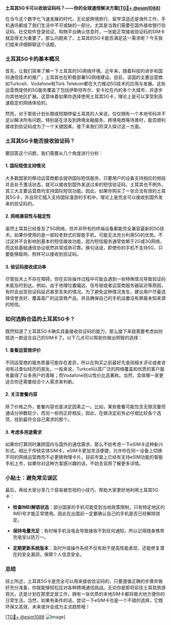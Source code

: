 **土耳其5G卡可以收验证码吗？——你的全球通信解决方案[[TG💪+ @esim1088](https://t.me/s/esim1088)]**

在当今这个数字化飞速发展的时代，无论是跨境旅行、留学深造还是海外工作，手机通讯都成了我们生活中不可或缺的一部分。尤其是当我们需要在国外接收银行验证码、社交软件登录验证、购物平台确认信息时，一张能正常接收验证码的SIM卡就显得尤为重要了。那么问题来了，土耳其的5G卡能否满足这一需求呢？今天我们就来详细聊聊这个话题。

### 土耳其5G卡的基本概况

首先，让我们简单了解一下土耳其的5G网络环境。近年来，随着科技的进步和国际通信技术的推广，土耳其也在积极部署5G网络建设。目前，该国的主要运营商如Turkcell、Vodafone和Türk Telekom都在大力推动5G技术的应用与发展。这些运营商提供的5G服务覆盖了包括伊斯坦布尔、安卡拉在内的多个大城市，并逐步向其他地区扩展。这意味着如果你选择使用土耳其5G卡，理论上是可以享受到高速稳定的网络体验的。

然而，对于那些计划长期或短期停留土耳其的人来说，仅仅拥有一个本地号码并不足以解决所有问题。特别是在涉及到跨境金融服务、跨境电商等场景时，能否顺利接收到验证码成为了一个关键因素。接下来我们将深入探讨这一方面。

### 土耳其5G卡能否接收验证码？

要回答这个问题，我们需要从几个角度进行分析：

#### 1. 国际短信支持情况
大多数国家的移动运营商都会提供国际短信服务，只要用户的设备支持相应的频段并且处于激活状态，就可以接收到国外发送过来的短信验证码。土耳其也不例外，其三大主要运营商均支持国际短信功能。因此，如果你购买了一张合法有效的土耳其5G卡，并且将它插入支持国际漫游的手机中，理论上是完全可以接收到国外发来的验证码的。

#### 2. 网络兼容性与稳定性
虽然土耳其已经普及了5G网络，但并非所有的终端设备都能完全兼容最新的5G技术。如果你使用的是一部较老款式的智能手机，可能无法充分利用5G的优势。不过这并不会影响到基本的短信接收功能，因为短信服务通常依赖于2G或3G网络，而这些基础通信协议依然非常成熟可靠。换句话说，即使你的手机不支持5G，只要能够联网，照样可以接收到验证码。

#### 3. 验证码接收成功率
尽管技术上不存在障碍，但在实际操作过程中可能会遇到一些特殊情况导致验证码未能及时到达。例如，由于地理位置偏远、信号弱或者运营商服务器延迟等原因，有时会出现验证码延迟甚至丢失的情况。为了避免这种情况发生，建议用户尽量选择信誉良好、覆盖面广的运营商产品，并且确保自己的手机设置没有屏蔽未知来源的短信。

### 如何选购合适的土耳其5G卡？

既然知道了土耳其5G卡确实具备接收验证码的能力，那么接下来就需要考虑如何挑选一款适合自己的SIM卡了。以下几点可以帮助你做出明智的选择：

#### 1. 查看运营商评价
不同运营商的服务质量可能存在差异，所以在购买之前最好先查阅相关评论或者咨询有过类似经历的朋友。一般来说，Turkcell以其广泛的网络覆盖和优质的客户服务赢得了众多用户的青睐；而Vodafone则以性价比高著称。当然，具体哪一家更适合你还需要结合个人需求来判断。

#### 2. 关注套餐内容
除了价格之外，套餐内容也是决定因素之一。比如，某些套餐可能包含无限流量但通话分钟数较少，而另一些则正好相反。因此，在做决定前务必仔细比较各个选项，找到最符合自己需求的那个。

#### 3. 考虑多用途需求
如果你打算同时兼顾国内与国外的通信需求，那么不妨考虑一下eSIM卡这种新兴形式。相比于传统实体SIM卡，eSIM卡更加灵活便捷，允许你在同一设备上切换不同的网络运营商而不必更换物理卡片。目前市面上已经有支持eSIM功能的智能手机上市，如果你对这种方案感兴趣的话，不妨去官网了解更多详情。

### 小贴士：避免常见误区

最后，再给大家分享几个容易被忽视的小技巧，帮助大家更好地利用土耳其5G卡：

- **检查IMEI解锁状态**：部分国家的手机可能受到当地政策限制，只有特定地区的IMEI号才能正常使用。因此在出国前一定要确认自己的手机是否已经解除锁定。
  
- **保持电量充足**：有时候手机没电会导致接收不到任何通知，所以记得随身携带充电宝以防万一。

- **定期更新系统版本**：及时升级操作系统不仅有助于提高性能表现，还能修复潜在的安全漏洞，保障个人信息安全。

### 总结

综上所述，土耳其5G卡是完全可以用来接收验证码的，只要遵循正确的步骤并做好充分准备，你就能够轻松应对各种跨境通信挑战。无论你是即将前往土耳其旅游观光，还是计划在那里定居工作，拥有一张优质的本地SIM卡都将极大地方便你的日常生活。当然，如果有条件的话，尝试一下eSIM卡也是一个不错的选择，它既环保又高效，未来或许会成为主流趋势哦！

[[TG💪+ @esim1088](https://t.me/s/esim1088) ![Image](https://i.postimg.cc/4NQfJmqS/Snipaste-2025-05-13-00-14-12.png)]